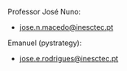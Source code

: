 
Professor José Nuno:
* jose.n.macedo@inesctec.pt

Emanuel (pystrategy):
* jose.e.rodrigues@inesctec.pt
